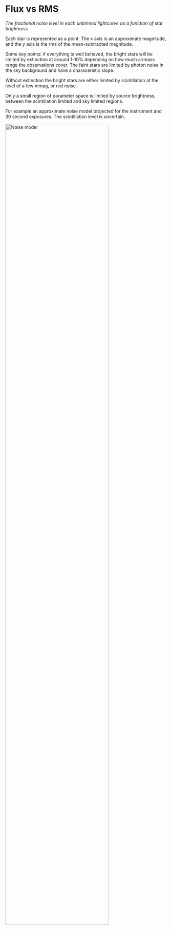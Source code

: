 # Flux vs RMS

*The fractional noise level in each unbinned lightcurve as a function of star brightness*

Each star is represented as a point. The x axis is an approximate magnitude, and the y axis is the rms of the mean-subtracted magnitude.

Some key points: if everything is well behaved, the bright stars will be limited by extinction at around 1-10% depending on how much airmass range the observations cover. The faint stars are limited by photon noise in the sky background and have a characeristic slope.

Without extinction the bright stars are either limited by scintillation at the level of a few mmag, or red noise.

Only a small region of parameter space is limited by source brightness, between the scintillation limited and sky limited regions.

For example an approximate noise model projected for the instrument and 30 second exposures. The scintillation level is uncertain.

<img src="/pipeline/qa/help/noise-model.svg" style="width: 80%;" alt="Noise model"></img>

